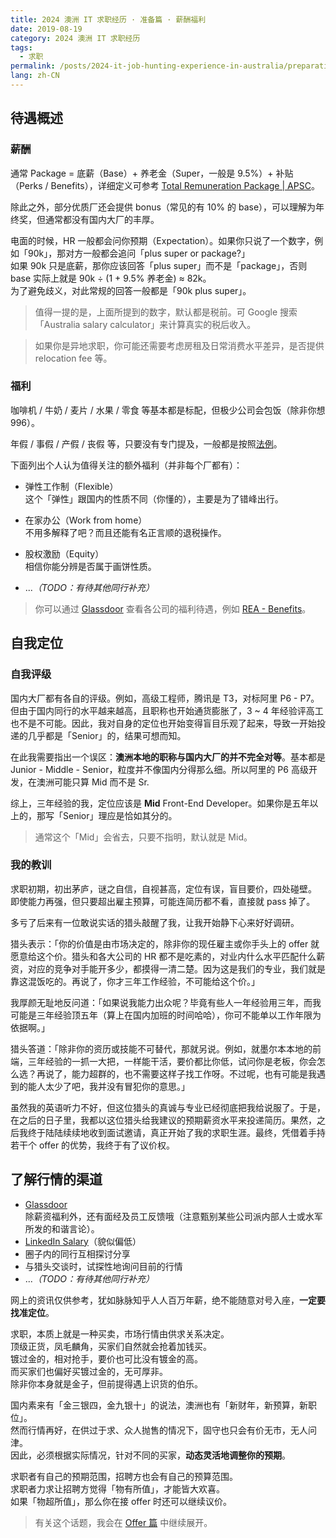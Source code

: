 ```yaml
---
title: 2024 澳洲 IT 求职经历 · 准备篇 · 薪酬福利
date: 2019-08-19
category: 2024 澳洲 IT 求职经历
tags:
  - 求职
permalink: /posts/2024-it-job-hunting-experience-in-australia/preparation/remuneration-package
lang: zh-CN
---
```


## 待遇概述

### 薪酬

通常 Package = 底薪（Base）+ 养老金（Super，一般是 9.5%）+ 补贴（Perks / Benefits），详细定义可参考 [Total Remuneration Package | APSC](https://www.apsc.gov.au/total-remuneration-package)。

除此之外，部分优质厂还会提供 bonus（常见的有 10% 的 base），可以理解为年终奖，但通常都没有国内大厂的丰厚。

电面的时候，HR 一般都会问你预期（Expectation）。如果你只说了一个数字，例如「90k」，那对方一般都会追问「plus super or package?」  
如果 90k 只是底薪，那你应该回答「plus super」而不是「package」，否则 base 实际上就是 90k ÷ (1 + 9.5% 养老金) ≈ 82k。  
为了避免歧义，对此常规的回答一般都是「90k plus super」。

> 值得一提的是，上面所提到的数字，默认都是税前。可 Google 搜索「Australia salary calculator」来计算真实的税后收入。

> 如果你是异地求职，你可能还需要考虑房租及日常消费水平差异，是否提供 relocation fee 等。

### 福利

咖啡机 / 牛奶 / 麦片 / 水果 / 零食 等基本都是标配，但极少公司会包饭（除非你想 996）。

年假 / 事假 / 产假 / 丧假 等，只要没有专门提及，一般都是按照[法例](https://www.fairwork.gov.au/leave)。

下面列出个人认为值得关注的额外福利（并非每个厂都有）：

* 弹性工作制（Flexible）  
  这个「弹性」跟国内的性质不同（你懂的），主要是为了错峰出行。

* 在家办公（Work from home）  
  不用多解释了吧？而且还能有名正言顺的退税操作。

* 股权激励（Equity）  
  相信你能分辨是否属于画饼性质。

* ...*（TODO：有待其他同行补充）*

> 你可以通过 [Glassdoor](https://www.glassdoor.com.au) 查看各公司的福利待遇，例如 [REA - Benefits](https://www.glassdoor.com.au/Benefits/REA-Group-Australia-Benefits-EI_IE324527.0,9_IL.10,19_IN16.htm)。

## 自我定位

### 自我评级

国内大厂都有各自的评级。例如，高级工程师，腾讯是 T3，对标阿里 P6 - P7。但由于国内同行的水平越来越高，且职称也开始通货膨胀了，3 ~ 4 年经验评高工也不是不可能。因此，我对自身的定位也开始变得盲目乐观了起来，导致一开始投递的几乎都是「Senior」的，结果可想而知。

在此我需要指出一个误区：**澳洲本地的职称与国内大厂的并不完全对等**。基本都是 Junior - Middle - Senior，粒度并不像国内分得那么细。所以阿里的 P6 高级开发，在澳洲可能只算 Mid 而不是 Sr.

综上，三年经验的我，定位应该是 **Mid** Front-End Developer。如果你是五年以上的，那写「Senior」理应是恰如其分的。

> 通常这个「Mid」会省去，只要不指明，默认就是 Mid。

### 我的教训

求职初期，初出茅庐，谜之自信，自视甚高，定位有误，盲目要价，四处碰壁。  
即使能力再强，但只要超出雇主预算，可能连简历都不看，直接就 pass 掉了。

多亏了后来有一位敢说实话的猎头敲醒了我，让我开始静下心来好好调研。

猎头表示：「你的价值是由市场决定的，除非你的现任雇主或你手头上的 offer 就愿意给这个价。猎头和各大公司的 HR 都不是吃素的，对业内什么水平匹配什么薪资，对应的竞争对手能开多少，都摸得一清二楚。因为这是我们的专业，我们就是靠这混饭吃的。再说了，你才三年工作经验，不可能给这个价。」

我厚颜无耻地反问道：「如果说我能力出众呢？毕竟有些人一年经验用三年，而我可能是三年经验顶五年（算上在国内加班的时间哈哈），你可不能单以工作年限为依据啊。」

猎头答道：「除非你的资历或技能不可替代，那就另说。例如，就墨尔本本地的前端，三年经验的一抓一大把，一样能干活，要价都比你低，试问你是老板，你会怎么选？再说了，能力超群的，也不需要这样子找工作呀。不过呢，也有可能是我遇到的能人太少了吧，我并没有冒犯你的意思。」

虽然我的英语听力不好，但这位猎头的真诚与专业已经彻底把我给说服了。于是，在之后的日子里，我都以这位猎头给我建议的预期薪资水平来投递简历。果然，之后我终于陆陆续续地收到面试邀请，真正开始了我的求职生涯。最终，凭借着手持若干个 offer 的优势，我终于有了议价权。

## 了解行情的渠道

* [Glassdoor](https://www.glassdoor.com.au)  
  除薪资福利外，还有面经及员工反馈哦（注意甄别某些公司派内部人士或水军所发的和谐言论）。
* [LinkedIn Salary](https://www.linkedin.com/salary)（貌似偏低）
* 圈子内的同行互相探讨分享
* 与猎头交谈时，试探性地询问目前的行情
* ...*（TODO：有待其他同行补充）*

网上的资讯仅供参考，犹如脉脉知乎人人百万年薪，绝不能随意对号入座，**一定要找准定位**。

求职，本质上就是一种买卖，市场行情由供求关系决定。  
顶级正货，凤毛麟角，买家们自然就会抢着加钱买。  
镀过金的，相对抢手，要价也可比没有镀金的高。  
而买家们也偏好买镀过金的，无可厚非。  
除非你本身就是金子，但前提得遇上识货的伯乐。

国内素来有「金三银四，金九银十」的说法，澳洲也有「新财年，新预算，新职位」。  
然而行情再好，在供过于求、众人抛售的情况下，固守也只会有价无市，无人问津。  
因此，必须根据实际情况，针对不同的买家，**动态灵活地调整你的预期**。

求职者有自己的预期范围，招聘方也会有自己的预算范围。  
求职者力求让招聘方觉得「物有所值」，才能皆大欢喜。  
如果「物超所值」，那么你在接 offer 时还可以继续议价。  

> 有关这个话题，我会在 [Offer 篇](../4-offer/index.md) 中继续展开。
